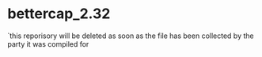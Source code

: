 # bettercap_2.32

`this reporisory will be deleted as soon as the file has been collected by the party it was compiled for
